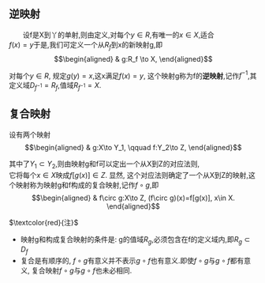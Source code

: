 ## 逆映射
&emsp;&emsp;设f是X到丫的单射,则由定义,对每个$y\in R$,有唯一的$x\in X$,适合  
$f(x)=y$于是,我们可定义一个从$R_f$到x的新映射g,即  
$$\begin{aligned}
& g:R_f \to X, 
\end{aligned}$$

对每个$y\in R$, 规定$g(y)=x$,这x满足$f(x)=y$, 这个映射g称为f的**逆映射**,记作$f^{-1}$,其定义域$D_{f^{-1}}=R_f$,值域$R_{f^{-1}}=X$.

## 复合映射
设有两个映射
$$\begin{aligned}
& g:X\to Y_1, \qquad f:Y_2\to Z,
\end{aligned}$$

其中了$Y_1\subset Y_2$,则由映射g和f可以定出一个从X到Z的对应法则,  
它将每个$x\in X$映成$f[g(x)]\in Z$.
显然, 这个对应法则确定了一个从X到Z的映射,这个映射称为映射g和f构成的复合映射,记作$f \circ g$,即
$$\begin{aligned}
& f\circ g:X\to Z, (f\circ g)(x)=f[g(x)], x\in X.
\end{aligned}$$

$\textcolor{red}{注}$ 
- 映射g和构成复合映射的条件是: g的值域$R_g$,必须包含在f的定义域内,即$R_g\subset D_f$
- 复合是有顺序的, $f\circ g$有意义并不表示$g\circ f$也有意义.即使$f\circ g$与$g\circ f$都有意义, 复合映射$f\circ g$与$g\circ f$也未必相同.

